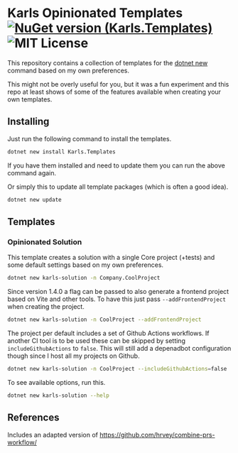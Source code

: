 # Karls Opinionated Templates [![NuGet version (Karls.Templates)](https://img.shields.io/nuget/v/Karls.Templates.svg?style=flat-square)](https://www.nuget.org/packages/Karls.Templates/) ![MIT License](https://img.shields.io/github/license/karl-sjogren/dotnet-template)


This repository contains a collection of templates for the
[dotnet new](https://docs.microsoft.com/en-us/dotnet/core/tools/dotnet-new)
command based on my own preferences.

This might not be overly useful for you, but it was a fun experiment and this
repo at least shows of some of the features available when creating your own
templates.

## Installing

Just run the following command to install the templates.

```bash
dotnet new install Karls.Templates
```

If you have them installed and need to update them you can run the above
command again.

Or simply this to update all template packages (which is often a good idea).

```bash
dotnet new update
```

## Templates

### Opinionated Solution

This template creates a solution with a single Core project (+tests) and
some default settings based on my own preferences.

```bash
dotnet new karls-solution -n Company.CoolProject
```

Since version 1.4.0 a flag can be passed to also generate a frontend
project based on Vite and other tools. To have this just pass
`--addFrontendProject` when creating the project.

```bash
dotnet new karls-solution -n CoolProject --addFrontendProject
```

The project per default includes a set of Github Actions workflows.
If another CI tool is to be used these can be skipped by setting
`includeGithubActions` to `false`. This will still add a depenadbot
configuration though since I host all my projects on Github.

```bash
dotnet new karls-solution -n CoolProject --includeGithubActions=false
```

To see available options, run this.

```bash
dotnet new karls-solution --help
```

## References

Includes an adapted version of <https://github.com/hrvey/combine-prs-workflow/>

